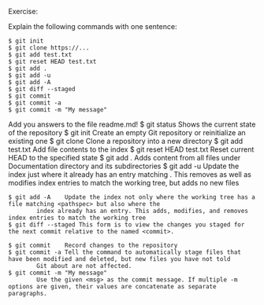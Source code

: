 Exercise:

Explain the following commands with one sentence:

    $ git init
    $ git clone https://...
    $ git add test.txt
    $ git reset HEAD test.txt
    $ git add .
    $ git add -u
    $ git add -A
    $ git diff --staged
    $ git commit
    $ git commit -a 
    $ git commit -m "My message"



Add you answers to the file readme.md!
    $ git status         Shows the current state of the repository
    $ git init     	 Create an empty Git repository or reinitialize an existing one
    $ git clone   	 Clone a repository into a new directory
    $ git add test.txt	 Add file contents to the index
    $ git reset HEAD test.txt  Reset current HEAD to the specified state
    $ git add .		Adds content from all files under Documentation directory and its subdirectories
    $ git add -u	Update the index just where it already has an entry matching <pathspec>. This removes as well as modifies
 			index entries to match the working tree, but adds no new files

    $ git add -A	Update the index not only where the working tree has a file matching <pathspec> but also where the 
			index already has an entry. This adds, modifies, and removes index entries to match the working tree
    $ git diff --staged This form is to view the changes you staged for the next commit relative to the named <commit>.  

    $ git commit	Record changes to the repository
    $ git commit -a	Tell the command to automatically stage files that have been modified and deleted, but new files you have not told 
			Git about are not affected.
    $ git commit -m "My message" 
			Use the given <msg> as the commit message. If multiple -m options are given, their values are concatenate as separate paragraphs.

